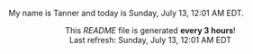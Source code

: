 My name is Tanner and today is Sunday, July 13, 12:01 AM EDT.

<p align="center">This <i>README</i> file is generated <b>every 3 hours</b>!</br>Last refresh: Sunday, July 13, 12:01 AM EDT<br /></p>
